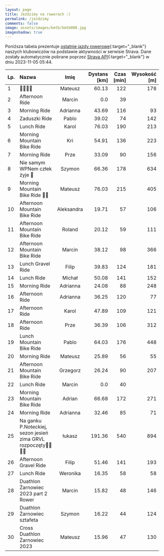 ```yaml
---
layout: page
title: Jeździmy na rowerach :)
permalink: /jezdzimy
comments: false
image: assets/images/kmtb/kmtb008.jpg
imageshadow: true
---
```


Poniższa tabela prezentuje [ostatnie jazdy rowerowe](https://www.strava.com/clubs/336381){:target="_blank"} naszych klubowiczów na podstawie aktywności w serwisie Strava. Dane zostały automatycznie pobrane poprzez [Strava API](https://developers.strava.com/docs/reference/#api-Clubs-getClubActivitiesById){:target="_blank"} w dniu 2023-11-05 05:44.

Lp. | Nazwa | Imię | Dystans [km] | Czas [min] | Wysokość [m]
:--- | :--- | :---: | ---: | ---: | ---:
1|🍂💨🍁💨|Mateusz|60.13|122|178
2|Afternoon Ride|Marcin|0.0|39|
3|Morning Ride|Adrianna|43.69|116|93
4|Zaduszki Ride|Pablo|39.02|74|142
5|Lunch Ride|Karol|76.03|190|213
6|Morning Mountain Bike Ride|Kri|54.91|136|223
7|Morning Ride|Prze|33.09|90|156
8|Nie samym WPNem człek żyje 🤣|Szymon|66.36|178|634
9|Morning Mountain Bike Ride 🍂🍁|Mateusz|76.03|215|405
10|Afternoon Mountain Bike Ride|Aleksandra|19.71|57|106
11|Afternoon Mountain Bike Ride|Roland|20.12|59|111
12|Afternoon Mountain Bike Ride|Marcin|38.12|98|366
13|Lunch Gravel Ride|Filip|39.83|124|181
14|Lunch Ride|Michał|50.08|141|152
15|Morning Ride|Adrianna|24.08|88|248
16|Afternoon Ride|Adrianna|36.25|120|77
17|Afternoon Ride|Karol|47.89|109|121
18|Afternoon Ride|Prze|36.39|106|312
19|Lunch Mountain Bike Ride|Pablo|64.03|176|448
20|Morning Ride|Mateusz|25.89|56|55
21|Afternoon Mountain Bike Ride|Grzegorz|26.24|90|207
22|Lunch Ride|Marcin|0.0|40|
23|Morning Mountain Bike Ride|Adrian|66.68|172|271
24|Morning Ride|Adrianna|32.46|85|71
25|Na ganku P.Noteckiej, sezon jesień zima GRVL rozpoczęty🏁🤠🚴‍♂️|łukasz|191.36|540|894
26|Afternoon Gravel Ride|Filip|51.46|141|193
27|Lunch Ride|Weronika|16.35|58|58
28|Duathlon Żarnowiec 2023 part 2 Rower|Marcin|15.82|48|146
29|Duathlon Żarnowiec sztafeta|Szymon|16.22|44|124
30|Cross Duathlon Żarnowiec 2023|Mateusz|15.96|47|130
